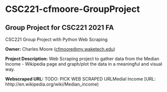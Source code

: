 # CSC221-cfmoore-GroupProject
## Group Project for CSC221 2021 FA
CSC221 Group Project with Python Web Scraping

__Owner:__ Charles Moore (cfmoore@my.waketech.edu)

__Project Description:__ Web Scraping project to gather data from the Median Income - Wikipedia page
                        and graph/plot the data in a meaningful and visual way.
                        
__Webscraped URL:__  TODO: PICK WEB SCRAPED URLMedial Income [URL: hhtp://en.wikipedia.org/wiki/Median_income)             

